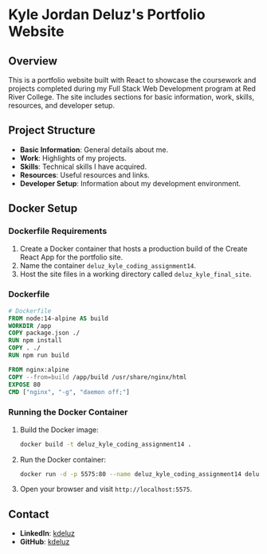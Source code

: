 # Kyle Jordan Deluz's Portfolio Website

## Overview

This is a portfolio website built with React to showcase the coursework and projects completed during my Full Stack Web Development program at Red River College. The site includes sections for basic information, work, skills, resources, and developer setup.

## Project Structure

- **Basic Information**: General details about me.
- **Work**: Highlights of my projects.
- **Skills**: Technical skills I have acquired.
- **Resources**: Useful resources and links.
- **Developer Setup**: Information about my development environment.

## Docker Setup

### Dockerfile Requirements

1. Create a Docker container that hosts a production build of the Create React App for the portfolio site.
2. Name the container `deluz_kyle_coding_assignment14`.
3. Host the site files in a working directory called `deluz_kyle_final_site`.

### Dockerfile

```dockerfile
# Dockerfile
FROM node:14-alpine AS build
WORKDIR /app
COPY package.json ./
RUN npm install
COPY . ./
RUN npm run build

FROM nginx:alpine
COPY --from=build /app/build /usr/share/nginx/html
EXPOSE 80
CMD ["nginx", "-g", "daemon off;"]
```

### Running the Docker Container

1. Build the Docker image:

    ```bash
    docker build -t deluz_kyle_coding_assignment14 .
    ```

2. Run the Docker container:

    ```bash
    docker run -d -p 5575:80 --name deluz_kyle_coding_assignment14 deluz_kyle_coding_assignment14
    ```

3. Open your browser and visit `http://localhost:5575`.

## Contact
- **LinkedIn**: [kdeluz](https://www.linkedin.com/in/kdeluz/)
- **GitHub**: [kdeluz](https://github.com/kdeluz)